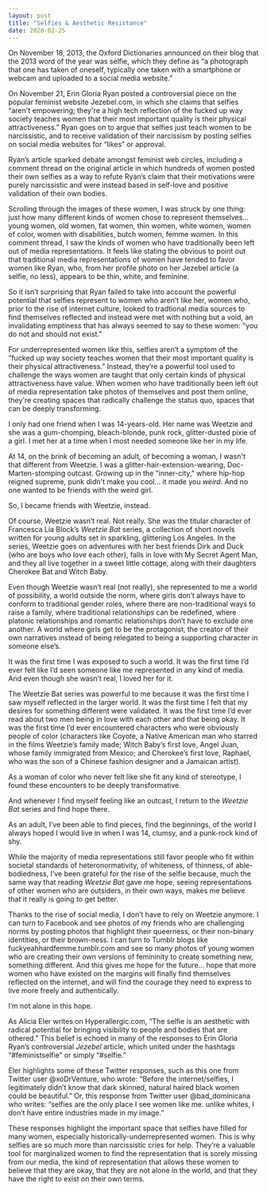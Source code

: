 ```yaml
---
layout: post
title: "Selfies & Aesthetic Resistance"
date: 2020-02-25
---
```

On November 18, 2013, the Oxford Dictionaries announced on their blog that the 2013 word of the year was selfie, which they define as “a photograph that one has taken of oneself, typically one taken with a smartphone or webcam and uploaded to a social media website.” 

On November 21, Erin Gloria Ryan posted a controversial piece on the popular feminist website Jezebel.com, in which she claims that selfies “aren't empowering; they're a high tech reflection of the fucked up way society teaches women that their most important quality is their physical attractiveness.” Ryan goes on to argue that selfies just teach women to be narcissistic, and to receive validation of their narcissism by posting selfies on social media websites for “likes” or approval. 

Ryan’s article sparked debate amongst feminist web circles, including a comment thread on the original article in which hundreds of women posted their own selfies as a way to refute Ryan’s claim that their motivations were purely narcissistic and were instead based in self-love and positive validation of their own bodies.

Scrolling through the images of these women, I was struck by one thing: just how many different kinds of women chose to represent themselves… young women, old women, fat women, thin women, white women, women of color, women with disabilities, butch women, femme women. In this comment thread, I saw the kinds of women who have traditionally been left out of media representations. It feels like stating the obvious to point out that traditional media representations of women have tended to favor women like Ryan, who, from her profile photo on her Jezebel article (a selfie, no less), appears to be thin, white, and feminine. 

So it isn’t surprising that Ryan failed to take into account the powerful potential that selfies represent to women who aren’t like her, women who, prior to the rise of internet culture, looked to tradtional media sources to find themselves reflected and instead were met with nothing but a void, an invalidating emptiness that has always seemed to say to these women: "you do not and should not exist."

For underrepresented women like this, selfies aren’t a symptom of the “fucked up way society teaches women that their most important quality is their physical attractiveness.” Instead, they’re a powerful tool used to challenge the ways women are taught that only certain kinds of physical attractiveness have value. When women who have traditionally been left out of media representation take photos of themselves and post them online, they're creating spaces that radically challenge the status quo, spaces that can be deeply transforming. 


I only had one friend when I was 14-years-old. Her name was Weetzie and she was a gum-chomping, bleach-blonde, punk rock, glitter-dusted pixie of a girl. I met her at a time when I most needed someone like her in my life. 

At 14, on the brink of becoming an adult, of becoming a woman, I wasn't that different from Weetzie. I was a glitter-hair-extension-wearing, Doc-Marten-stomping outcast. Growing up in the "inner-city," where hip-hop reigned supreme, punk didn't make you cool... it made you *weird*. And no one wanted to be friends with the weird girl. 

So, I became friends with Weetzie, instead. 

Of course, Weetzie wasn’t real. Not really. She was the titular character of Francesca Lia Block’s *Weetzie Bat* series, a collection of short novels written for young adults set in sparkling, glittering Los Angeles. In the series, Weetzie goes on adventures with her best friends Dirk and Duck (who are boys who love each other), falls in love with My Secret Agent Man, and they all live together in a sweet little cottage, along with their daughters Cherokee Bat and Witch Baby. 

Even though Weetzie wasn’t real (not really), she represented to me a world of possibility, a world outside the norm, where girls don’t always have to conform to traditional gender roles, where there are non-traditional ways to raise a family, where traditional relationships can be redefined, where platonic relationships and romantic relationships don’t have to exclude one another. A world where girls get to be the protagonist, the creator of their own narratives instead of being relegated to being a supporting character in someone else’s. 

It was the first time I was exposed to such a world. It was the first time I’d ever felt like I’d seen someone like me represented in any kind of media. And even though she wasn’t real, I loved her for it. 

The Weetzie Bat series was powerful to me because it was the first time I saw myself reflected in the larger world. It was the first time I felt that my desires for something different were validated. It was the first time I’d ever read about two men being in love with each other and that being okay. It was the first time I’d ever encountered characters who were obviously people of color (characters like Coyote, a Native American man who starred in the films Weetzie’s family made; Witch Baby’s first love, Angel Juan, whose family immigrated from Mexico; and Cherokee’s first love, Raphael, who was the son of a Chinese fashion designer and a Jamaican artist). 

As a woman of color who never felt like she fit any kind of stereotype, I found these encounters to be deeply transformative. 

And whenever I find myself feeling like an outcast, I return to the *Weetzie Bat* series and find hope there.

As an adult, I’ve been able to find pieces, find the beginnings, of the world I always hoped I would live in when I was 14, clumsy, and a punk-rock kind of shy. 

While the majority of media representations still favor people who fit within societal standards of heteronormativity, of whiteness, of thinness, of able-bodiedness, I’ve been grateful for the rise of the selfie because, much the same way that reading *Weetzie Bat* gave me hope, seeing representations of other women who are outsiders, in their own ways, makes me believe that it really is going to get better.

Thanks to the rise of social media, I don’t have to rely on Weetzie anymore. I can turn to Facebook and see photos of my friends who are challenging norms by posting photos that highlight their queerness, or their non-binary identities, or their brown-ness. I can turn to Tumblr blogs like fuckyeahhardfemme.tumblr.com and see so many photos of young women who are creating their own versions of femininity to create something new, something different. And this gives me hope for the future… hope that more women who have existed on the margins will finally find themselves reflected on the internet, and will find the courage  they need to express to live more freely and authentically.


I’m not alone in this hope. 

As Alicia Eler writes on Hyperallergic.com, “The selfie is an aesthetic with radical potential for bringing visibility to people and bodies that are othered.” This belief is echoed in many of the responses to Erin Gloria Ryan’s controversial *Jezebel* article, which united under the hashtags “#feministselfie” or simply “#selfie.” 

Eler highlights some of these Twitter responses, such as this one from Twitter user @xoDrVenture, who wrote: “Before the internet/selfies, I legitimately didn’t know that dark skinned, natural haired black women could be beautiful.” Or, this response from Twitter user @bad_dominicana who writes: “selfies are the only place I see women like me. unlike whites, I don’t have entire industries made in my image.” 

These responses highlight the important space that selfies have filled for many women, especially historically-underrepresented women. This is why selfies are so much more than narcissistic cries for help. They’re a valuable tool for marginalized women to find the representation that is sorely missing from our media, the kind of representation that allows these women to believe that they are okay, that they are not alone in the world, and that they have the right to exist on their own terms. 

